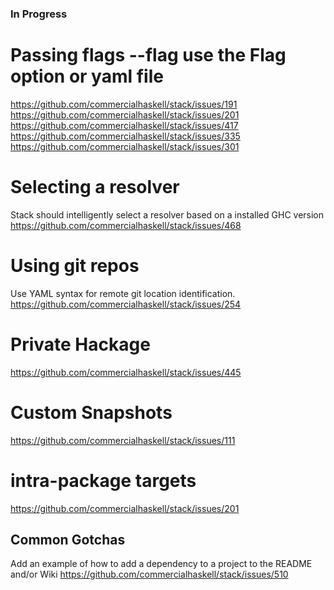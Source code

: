 ### In Progress

# Passing flags --flag use the Flag option or yaml file
https://github.com/commercialhaskell/stack/issues/191
https://github.com/commercialhaskell/stack/issues/201
https://github.com/commercialhaskell/stack/issues/417
https://github.com/commercialhaskell/stack/issues/335
https://github.com/commercialhaskell/stack/issues/301

# Selecting a resolver
Stack should intelligently select a resolver based on a installed GHC version https://github.com/commercialhaskell/stack/issues/468

# Using git repos
Use YAML syntax for remote git location identification. https://github.com/commercialhaskell/stack/issues/254

# Private Hackage
https://github.com/commercialhaskell/stack/issues/445

# Custom Snapshots
https://github.com/commercialhaskell/stack/issues/111

# intra-package targets
 https://github.com/commercialhaskell/stack/issues/201

## Common Gotchas 
Add an example of how to add a dependency to a project to the README and/or Wiki 
 https://github.com/commercialhaskell/stack/issues/510
